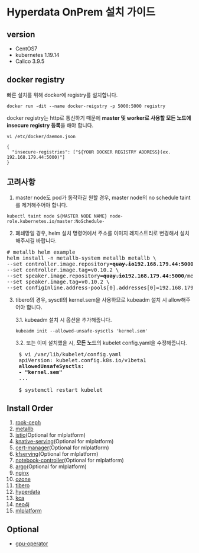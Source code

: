 # Hyperdata OnPrem 설치 가이드

## version

- CentOS7
- kubernetes 1.19.14
- Calico 3.9.5

## docker registry
빠른 설치를 위해 docker에 registry를 설치합니다.

```
docker run -dit --name docker-reigstry -p 5000:5000 registry
```

docker registry는 http로 통신하기 때문에 **master 및 worker로 사용할 모든 노드에 insecure registry 등록**을 해야 합니다.
```
vi /etc/docker/daemon.json

{
  "insecure-registries": ["${YOUR DOCKER REGISTRY ADDRESS}(ex. 192.168.179.44:5000)"]
}
```

## 고려사항
1. master node도 pod가 동작하길 원할 경우, master node의 no schedule taint를 제거해주어야 합니다.
```
kubectl taint node ${MASTER NODE NAME} node-role.kubernetes.io/master:NoSchedule-
```

2. 폐쇄망일 경우, helm 설치 명령어에서 주소를 이미지 레지스트리로 변경해서 설치해주시길 바랍니다.
<pre>
# metallb helm example
helm install -n metallb-system metallb metallb \
--set controller.image.repository=<b><del>quay.io</del>192.168.179.44:5000</b>/metallb/controller \
--set controller.image.tag=v0.10.2 \
--set speaker.image.repository=<b><del>quay.io</del>192.168.179.44:5000</b>/metallb/speaker \
--set speaker.image.tag=v0.10.2 \
--set configInline.address-pools[0].addresses[0]=192.168.179.37-192.168.179.39
</pre>

3. tibero의 경우, sysctl의 kernel.sem을 사용하므로 kubeadm 설치 시 allow해주어야 합니다.

   3.1. kubeadm 설치 시 옵션을 추가해줍니다.
    ```
    kubeadm init --allowed-unsafe-sysctls 'kernel.sem'
    ```

   3.2. 또는 이미 설치했을 시, **모든 노드**의 kubelet config.yaml을 수정해줍니다.
    <pre>
    $ vi /var/lib/kubelet/config.yaml
    apiVersion: kubelet.config.k8s.io/v1beta1
    <b>allowedUnsafeSysctls:
    - "kernel.sem"</b>
    ...

    $ systemctl restart kubelet
</pre>

## Install Order
1. [rook-ceph](./rook-ceph)
2. [metallb](./metallb)
3. [istio](./istio)(Optional for mlplatform)
4. [knative-serving](./knative-serving)(Optional for mlplatform)
5. [cert-manager](./cert-manager)(Optional for mlplatform)
6. [kfserving](./kfserving)(Optional for mlplatform)
7. [notebook-controller](./notebook-controller)(Optional for mlplatform)
8. [argo](./argo)(Optional for mlplatform)
9. [nginx](./nginx)
10. [ozone](./ozone)
11. [tibero](./tibero)
12. [hyperdata](./hyperdata)
13. [kca](./kca)
14. [neo4j](./neo4j)
15. [mlplatform](./mlplatform)

## Optional
- [gpu-operator](./gpu-operator)